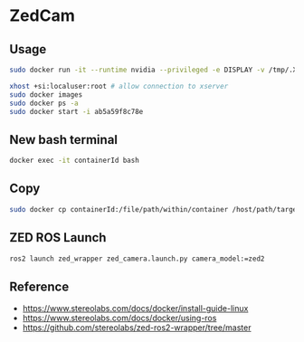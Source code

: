 # ZedCam

## Usage

```bash
sudo docker run -it --runtime nvidia --privileged -e DISPLAY -v /tmp/.X11-unix:/tmp/.X11-unix stereolabs/zed:4.1-gl-devel-cuda11.4-ubuntu20.04

xhost +si:localuser:root # allow connection to xserver
sudo docker images
sudo docker ps -a
sudo docker start -i ab5a59f8c78e
```

## New bash terminal
```bash
docker exec -it containerId bash
```

## Copy
```bash
sudo docker cp containerId:/file/path/within/container /host/path/target
```

## ZED ROS Launch

```bash
ros2 launch zed_wrapper zed_camera.launch.py camera_model:=zed2
```


## Reference

* https://www.stereolabs.com/docs/docker/install-guide-linux
* https://www.stereolabs.com/docs/docker/using-ros
* https://github.com/stereolabs/zed-ros2-wrapper/tree/master